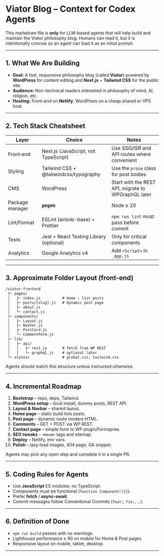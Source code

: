 # Viator Blog – Context for Codex Agents

This markdown file is **only** for LLM-based agents that will help build and maintain the Viator philosophy blog. Humans can read it, but it is intentionally concise so an agent can load it as an initial prompt.

---

## 1. What We Are Building

* **Goal:** A fast, responsive philosophy blog (called **Viator**) powered by **WordPress** for content editing and **Next.js** + **Tailwind CSS** for the public site.
* **Audience:** Non-technical readers interested in philosophy of mind, AI, religion, etc.
* **Hosting:** Front-end on **Netlify**; WordPress on a cheap shared or VPS host.

---

## 2. Tech Stack Cheatsheet

| Layer | Choice | Notes |
| ----- | ------ | ----- |
| Front‑end | Next.js (JavaScript, not TypeScript) | Use SSG/ISR and API routes where convenient |
| Styling | Tailwind CSS + @tailwindcss/typography | Use the `prose` class for post bodies |
| CMS | WordPress | Start with the REST API, migrate to WPGraphQL later |
| Package manager | **pnpm** | Node ≥ 20 |
| Lint/Format | ESLint (airbnb-base) + Prettier | `npm run lint` must pass before commit |
| Tests | Jest + React Testing Library (optional) | Only for critical components |
| Analytics | Google Analytics v4 | Add `<Script>` in `_app.js` |

---

## 3. Approximate Folder Layout (front‑end)

```txt
/viator-frontend
 ├─ pages/
 │   ├─ index.js          # Home – list posts
 │   ├─ posts/[slug].js   # Dynamic post page
 │   ├─ about.js
 │   └─ contact.js
 ├─ components/
 │   ├─ Layout.js
 │   ├─ Navbar.js
 │   ├─ PostCard.js
 │   └─ CommentForm.js
 ├─ lib/
 │   ├─ api/
 │   │   ├─ rest.js       # fetch from WP REST
 │   │   └─ graphql.js    # optional later
 └─ styles/               # global.css, tailwind.css
```

Agents should match this structure unless instructed otherwise.

---

## 4. Incremental Roadmap

1. **Bootstrap** – repo, deps, Tailwind.
2. **WordPress setup** – local install, dummy posts, REST API.
3. **Layout & Navbar** – shared layout.
4. **Home page** – static build lists posts.
5. **Post page** – dynamic route renders HTML.
6. **Comments** – GET + POST via WP REST.
7. **Contact page** – simple form to WP plugin/Formspree.
8. **SEO tweaks** – `<Head>` tags and sitemap.
9. **Deploy** – Netlify, env vars.
10. **Polish** – lazy‑load images, 404 page, GA snippet.

Agents may pick any open step and complete it in a single PR.

---

## 5. Coding Rules for Agents

* Use **JavaScript** ES modules; no TypeScript.
* Components must be functional (`function Component(){}`).
* Prefer **fetch** / **async‑await**.
* Commit messages follow Conventional Commits (`feat:`, `fix:`, ...).

---

## 6. Definition of Done

* `npm run build` passes with no warnings.
* Lighthouse performance ≥ 90 on mobile for Home & Post pages.
* Responsive layout on mobile, tablet, desktop.

---
